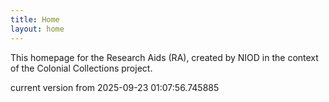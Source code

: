 ```yaml
---
title: Home
layout: home
---
```


This homepage for the Research Aids (RA), created by NIOD in the context of the Colonial Collections project. 


current version from 2025-09-23 01:07:56.745885